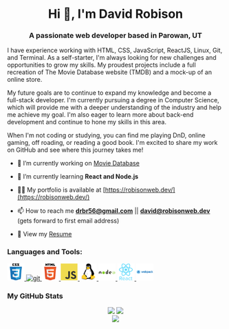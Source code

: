 <h1 align="center">Hi 👋, I'm David Robison</h1>
<h3 align="center">A passionate web developer based in Parowan, UT</h3>
<p>I have experience working with HTML, CSS, JavaScript, ReactJS, Linux, Git, and Terminal. As a self-starter, I'm always looking for new challenges and opportunities to grow my skills. My proudest projects include a full recreation of The Movie Database website (TMDB) and a mock-up of an online store.

My future goals are to continue to expand my knowledge and become a full-stack developer. I'm currently pursuing a degree in Computer Science, which will provide me with a deeper understanding of the industry and help me achieve my goal. I'm also eager to learn more about back-end development and continue to hone my skills in this area.

When I'm not coding or studying, you can find me playing DnD, online gaming, off roading, or reading a good book. I'm excited to share my work on GitHub and see where this journey takes me!</p>

- 🔭 I’m currently working on [Movie Database](https://github.com/robisonwebdev/movie-db)

- 🌱 I’m currently learning **React and Node.js**

- 👨‍💻 My portfolio is available at [https://robisonweb.dev/](https://robisonweb.dev/)

- 📫 How to reach me **drbr56@gmail.com** || **david@robisonweb.dev** (gets forward to first email address)

- 📄 View my [Resume](https://docs.google.com/document/d/19S_vAO2uxoJA6nQJ9bMvMhjw8qpjH53LR5EcIDGzT-g/edit?usp=sharing)

<h3 align="left">Languages and Tools:</h3>
<p align="left"> <a href="https://www.w3schools.com/css/" target="_blank" rel="noreferrer"> <img src="https://raw.githubusercontent.com/devicons/devicon/master/icons/css3/css3-original-wordmark.svg" alt="css3" width="40" height="40"/> </a> <a href="https://git-scm.com/" target="_blank" rel="noreferrer"> <img src="https://www.vectorlogo.zone/logos/git-scm/git-scm-icon.svg" alt="git" width="40" height="40"/> </a> <a href="https://www.w3.org/html/" target="_blank" rel="noreferrer"> <img src="https://raw.githubusercontent.com/devicons/devicon/master/icons/html5/html5-original-wordmark.svg" alt="html5" width="40" height="40"/> </a> <a href="https://developer.mozilla.org/en-US/docs/Web/JavaScript" target="_blank" rel="noreferrer"> <img src="https://raw.githubusercontent.com/devicons/devicon/master/icons/javascript/javascript-original.svg" alt="javascript" width="40" height="40"/> </a> <a href="https://www.linux.org/" target="_blank" rel="noreferrer"> <img src="https://raw.githubusercontent.com/devicons/devicon/master/icons/linux/linux-original.svg" alt="linux" width="40" height="40"/> </a> <a href="https://nodejs.org" target="_blank" rel="noreferrer"> <img src="https://raw.githubusercontent.com/devicons/devicon/master/icons/nodejs/nodejs-original-wordmark.svg" alt="nodejs" width="40" height="40"/> </a> <a href="https://reactjs.org/" target="_blank" rel="noreferrer"> <img src="https://raw.githubusercontent.com/devicons/devicon/master/icons/react/react-original-wordmark.svg" alt="react" width="40" height="40"/> </a> <a href="https://webpack.js.org" target="_blank" rel="noreferrer"> <img src="https://raw.githubusercontent.com/devicons/devicon/d00d0969292a6569d45b06d3f350f463a0107b0d/icons/webpack/webpack-original-wordmark.svg" alt="webpack" width="40" height="40"/> </a> </p>

### My GitHub Stats
<div align="center">
  <img src="https://streak-stats.demolab.com/?user=robisonwebdev&theme=github-dark-blue" />
  <img src="https://github-readme-stats.vercel.app/api?username=robisonwebdev&theme=github_dark&show_icons=true" />
</div>
<div align="center">
  <img src="https://github-readme-stats.vercel.app/api/top-langs/?username=robisonwebdev&layout=compact&theme=github_dark" />
</div>



